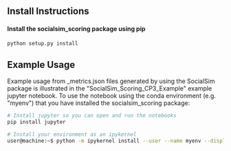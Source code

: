 ## Install Instructions
 

#### Install the socialsim_scoring package using pip
``` bash
python setup.py install
```

## Example Usage

Example usage from _metrics.json files generated by using the SocialSim package is illustrated in the "SocialSim_Scoring_CP3_Example" example jupyter notebook. To use the notebook using the conda environment (e.g. "myenv") that you have installed the socialsim_scoring package:

``` bash
# Install jupyter so you can open and run the notebooks
pip install jupyter

# Install your environment as an ipykernel 
user@machine:~$ python -m ipykernel install --user --name myenv --display-name "Python (myenv)"
```